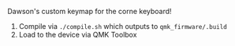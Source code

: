 Dawson's custom keymap for the corne keyboard!

1. Compile via `./compile.sh` which outputs to `qmk_firmware/.build`
2. Load to the device via QMK Toolbox
